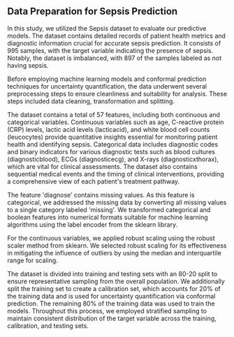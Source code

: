 ## Data Preparation for Sepsis Prediction

In this study, we utilized the Sepsis dataset to evaluate our predictive models. The dataset contains detailed records of patient health metrics and diagnostic information crucial for accurate sepsis prediction. It consists of 995 samples, with the target variable indicating the presence of sepsis. Notably, the dataset is imbalanced, with 897 of the samples labeled as not having sepsis.

Before employing machine learning models and conformal prediction techniques for uncertainty quantification, the data underwent several preprocessing steps to ensure cleanliness and suitability for analysis. These steps included data cleaning, transformation and splitting.

The dataset contains a total of 57 features, including both continuous and categorical variables. Continuous variables such as age, C-reactive protein (CRP) levels, lactic acid levels (lacticacid), and white blood cell counts (leucocytes) provide quantitative insights essential for monitoring patient health and identifying sepsis. Categorical data includes diagnostic codes and binary indicators for various diagnostic tests such as blood cultures (diagnosticblood), ECGs (diagnosticecg), and X-rays (diagnosticxthorax), which are vital for clinical assessments. The dataset also contains sequential medical events and the timing of clinical interventions, providing a comprehensive view of each patient's treatment pathway.

The feature 'diagnose' contains missing values. As this feature is categorical, we addressed the missing data by converting all missing values to a single category labeled 'missing'. We transformed categorical and boolean features into numerical formats suitable for machine learning algorithms using the label encoder from the sklearn library.

For the continuous variables, we applied robust scaling using the robust scaler method from sklearn. We selected robust scaling for its effectiveness in mitigating the influence of outliers by using the median and interquartile range for scaling.

The dataset is divided into training and testing sets with an 80-20 split to ensure representative sampling from the overall population. We additionally split the training set to create a calibration set, which accounts for 20% of the training data and is used for uncertainty quantification via conformal prediction. The remaining 80% of the training data was used to train the models. Throughout this process, we employed stratified sampling to maintain consistent distribution of the target variable across the training, calibration, and testing sets.